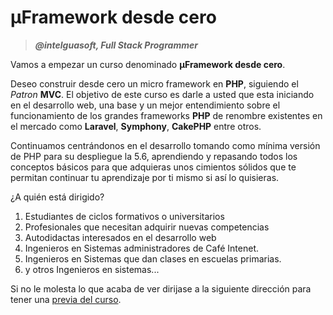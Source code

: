 # µFramework desde cero

>***@intelguasoft, Full Stack Programmer***

Vamos a empezar un curso denominado **µFramework desde cero**.

Deseo construir desde cero un micro framework en **PHP**, siguiendo el _Patron_ **MVC**. El objetivo de este curso es darle a usted que esta iniciando en el desarrollo web, una base y un mejor entendimiento sobre el funcionamiento de los grandes frameworks **PHP** de renombre existentes en el mercado como **Laravel**, **Symphony**, **CakePHP** entre otros.

Continuamos centrándonos en el desarrollo tomando como mínima versión de PHP para su despliegue la 5.6, aprendiendo y
repasando todos los conceptos básicos para que adquieras unos cimientos sólidos que te permitan continuar tu
aprendizaje por ti mismo si así lo quisieras.

¿A quién está dirigido?
1. Estudiantes de ciclos formativos o universitarios
1. Profesionales que necesitan adquirir nuevas competencias
1. Autodidactas interesados en el desarrollo web
1. Ingenieros en Sistemas administradores de Café Intenet.
1. Ingenieros en Sistemas que dan clases en escuelas primarias.
1. y otros Ingenieros en sistemas...

Si no le molesta lo que acaba de ver dirijase a la siguiente dirección para tener una [previa del curso](https://github.com/Intelguasoft/micro-framework-from-scratch/wiki).
